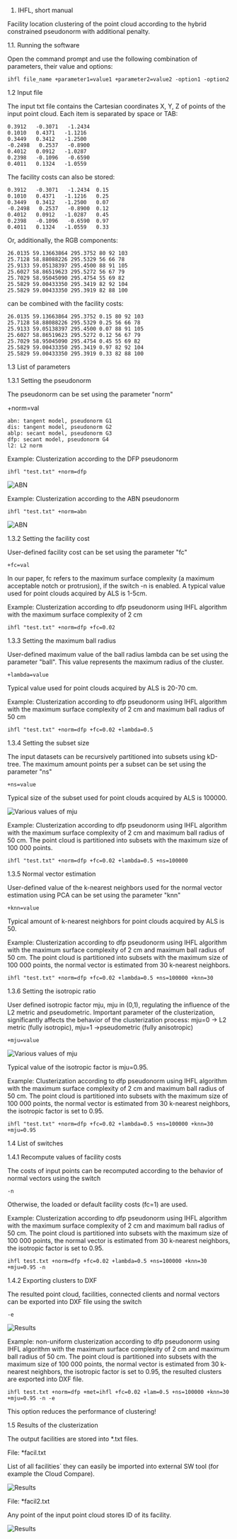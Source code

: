 1. IHFL, short manual

Facility location clustering of the point cloud according to the hybrid constrained pseudonorm with additional penalty. 


1.1. Running the software

Open the command prompt and use the following combination of parameters, their value and options: 

	ihfl file_name +parameter1=value1 +parameter2=value2 -option1 -option2

1.2 Input file

The input txt file contains the Cartesian coordinates X, Y, Z of points of the input point cloud. Each item is separated by space or TAB:


	0.3912   -0.3071   -1.2434  
	0.1010   0.4371   -1.1216   
	0.3449   0.3412   -1.2500   
	-0.2498   0.2537   -0.8900  
	0.4012   0.0912   -1.0287   
	0.2398   -0.1096   -0.6590  
	0.4011   0.1324   -1.0559   

The facility costs can also be stored:

	0.3912   -0.3071   -1.2434  0.15
	0.1010   0.4371   -1.1216   0.25
	0.3449   0.3412   -1.2500   0.07
	-0.2498   0.2537   -0.8900  0.12
	0.4012   0.0912   -1.0287   0.45
	0.2398   -0.1096   -0.6590  0.97
	0.4011   0.1324   -1.0559   0.33

Or, additionally, the RGB components:

	26.0135 59.13663864 295.3752 80 92 103
	25.7128 58.88088226 295.5329 56 66 78
	25.9133 59.05138397 295.4500 88 91 105
	25.6027 58.86519623 295.5272 56 67 79
	25.7029 58.95045090 295.4754 55 69 82
	25.5829 59.00433350 295.3419 82 92 104
	25.5829 59.00433350 295.3919 82 88 100 

can be combined with the facility costs:

	26.0135 59.13663864 295.3752 0.15 80 92 103
	25.7128 58.88088226 295.5329 0.25 56 66 78
	25.9133 59.05138397 295.4500 0.07 88 91 105
	25.6027 58.86519623 295.5272 0.12 56 67 79
	25.7029 58.95045090 295.4754 0.45 55 69 82
	25.5829 59.00433350 295.3419 0.97 82 92 104
	25.5829 59.00433350 295.3919 0.33 82 88 100 


1.3 List of parameters

1.3.1 Setting the pseudonorm

The pseudonorm can be set using the parameter "norm"

+norm=val

	abn: tangent model, pseudonorm G1
	dis: tangent model, pseudonorm G2
	ablp: secant model, pseudonorm G3
	dfp: secant model, pseudonorm G4
	l2: L2 norm
	
Example: Clusterization according to the DFP pseudonorm

	ihfl "test.txt" +norm=dfp

![ABN](./data/Cone/clusters_dfp.jpg)

Example: Clusterization according to the ABN pseudonorm

	ihfl "test.txt" +norm=abn

![ABN](./data/Cone/clusters_abn.jpg)
	
1.3.2 Setting the facility cost

User-defined facility cost can be set using the parameter "fc"

	+fc=val

In our paper, fc refers to the maximum surface complexity (a maximum acceptable notch or protrusion), if the switch -n is enabled. A typical value used for point clouds acquired by ALS is 1-5cm.

Example: Clusterization according to dfp pseudonorm using IHFL algorithm with the maximum surface complexity of 2 cm

	ihfl "test.txt" +norm=dfp +fc=0.02

1.3.3 Setting the maximum ball radius

User-defined maximum value of the ball radius lambda can be set using the parameter "ball". This value represents the maximum
radius of the cluster.

	+lambda=value

Typical value used for point clouds acquired by ALS is 20-70 cm.

Example: Clusterization according to dfp pseudonorm using IHFL algorithm with the maximum surface complexity of 2 cm
and maximum ball radius of 50 cm

	ihfl "test.txt" +norm=dfp +fc=0.02 +lambda=0.5

1.3.4 Setting the subset size

The input datasets can be recursively partitioned into subsets using kD-tree. The maximum amount points per a subset can be set
using the parameter "ns"

	+ns=value

Typical size of the subset used for point clouds acquired by ALS is 100000.

![Various values of mju](./data/progress.jpg)

Example: Clusterization according to dfp pseudonorm using IHFL algorithm with the maximum surface complexity of 2 cm
and maximum ball radius of 50 cm. The point cloud is partitioned into subsets with the maximum size of 100 000 points.

	ihfl "test.txt" +norm=dfp +fc=0.02 +lambda=0.5 +ns=100000

1.3.5 Normal vector estimation

User-defined value of the k-nearest neighbors used for the normal vector estimation using PCA can be set using the parameter "knn"

	+knn=value

Typical amount of k-nearest neighbors for point clouds acquired by ALS is 50.

Example: Clusterization according to dfp pseudonorm using IHFL algorithm with the maximum surface complexity of 2 cm
and maximum ball radius of 50 cm. The point cloud is partitioned into subsets with the maximum size of 100 000 points, the normal
vector is estimated from 30 k-nearest neighbors.

	ihfl "test.txt" +norm=dfp +fc=0.02 +lambda=0.5 +ns=100000 +knn=30

1.3.6 Setting the isotropic ratio

User defined isotropic factor mju, mju in (0,1), regulating the influence of the L2 metric and pseudometric.  Important parameter of 
the clusterization, significantly affects the behavior of the clusterization process: mju=0 -> L2 metric (fully isotropic), 
mju=1 ->pseudometric (fully anisotropic)

	+mju=value

![Various values of mju](./data/clustering_metrics2.jpg)

Typical value of the isotropic factor is mju=0.95.

Example: Clusterization according to dfp pseudonorm using IHFL algorithm with the maximum surface complexity of 2 cm
and maximum ball radius of 50 cm. The point cloud is partitioned into subsets with the maximum size of 100 000 points, the normal
vector is estimated from 30 k-nearest neighbors, the isotropic factor is set to 0.95.

	ihfl "test.txt" +norm=dfp +fc=0.02 +lambda=0.5 +ns=100000 +knn=30 +mju=0.95

1.4 List of switches

1.4.1 Recompute values of facility costs

The costs of input points can be recomputed according to the behavior of normal vectors using the switch

	-n 	

Otherwise, the loaded or default facility costs (fc=1) are used.

Example: Clusterization according to dfp pseudonorm using IHFL algorithm with the maximum surface complexity of 2 cm
and maximum ball radius of 50 cm. The point cloud is partitioned into subsets with the maximum size of 100 000 points, the normal
vector is estimated from 30 k-nearest neighbors, the isotropic factor is set to 0.95.

	ihfl test.txt +norm=dfp +fc=0.02 +lambda=0.5 +ns=100000 +knn=30 +mju=0.95 -n

1.4.2 Exporting clusters to DXF

The resulted point cloud, facilities, connected clients and normal vectors can be exported into DXF file using the switch

	-e

![Results](./data/export.jpg)

Example: non-uniform clusterization according to dfp pseudonorm using IHFL algorithm with the maximum surface complexity of 2 cm
and maximum ball radius of 50 cm. The point cloud is partitioned into subsets with the maximum size of 100 000 points, the normal
vector is estimated from 30 k-nearest neighbors, the isotropic factor is set to 0.95, the resulted clusters are exported into DXF file.

	ihfl test.txt +norm=dfp +met=ihfl +fc=0.02 +lam=0.5 +ns=100000 +knn=30 +mju=0.95 -n -e

This option reduces the performance of clustering! 


1.5 Results of the clusterization

The output facilities are stored into *.txt files. 

File: *facil.txt

List of all facilities` they can easily be imported into external SW tool (for example the Cloud Compare).

![Results](./data/facilities.jpg)

File: *facil2.txt

Any point of the input point cloud stores ID of its facility.

![Results](./data/facilities2.jpg)

